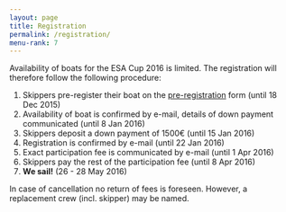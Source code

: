 ```yaml
---
layout: page
title: Registration
permalink: /registration/
menu-rank: 7
---
```


Availability of boats for the ESA Cup 2016 is limited. The registration will
therefore follow the following procedure:

1. Skippers pre-register their boat on the [pre-registration](/pre-registration) form (until 18 Dec 2015)
2. Availability of boat is confirmed by e-mail, details of down payment communicated (until 8 Jan 2016)
3. Skippers deposit a down payment of 1500€ (until 15 Jan 2016)
4. Registration is confirmed by e-mail (until 22 Jan 2016)
5. Exact participation fee is communicated by e-mail (until 1 Apr 2016)   
6. Skippers pay the rest of the participation fee (until 8 Apr 2016)
7. **We sail!** (26 - 28 May 2016)

In case of cancellation no return of fees is foreseen. However, a replacement
crew (incl. skipper) may be named. 
